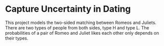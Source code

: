 # Capture Uncertainty in Dating
This project models the two-sided matching between Romeos and Juliets. There are two types of people from both sides, type H and type L. The probabilities of a pair of Romeo and Juliet likes each other only depends on their types. 


